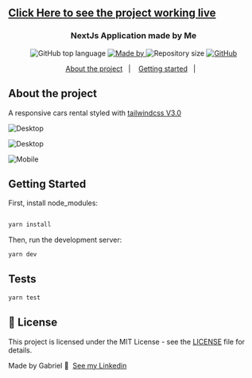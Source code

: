 ## [Click Here to see the project working live](https://car-rental-bice.vercel.app/)

<h3 align="center">NextJs Application made by Me</h3>

<p align="center">
  <img alt="GitHub top language" src="https://img.shields.io/github/languages/top/Gabriel-Cassimiro/desafio-WeDevUp?color=38b2ac" />

  <a href="https://www.linkedin.com/in/gabriel-guedes-953562212/">
    <img alt="Made by" src="https://img.shields.io/badge/made%20by-Gabriel%20Cassimiro-38b2ac" />
  </a>

  <img alt="Repository size" src="https://img.shields.io/github/repo-size/Gabriel-Cassimiro/desafio-WeDevUp?color=38b2ac" />

  <a href="https://github.com/Gabriel-Cassimiro/desafio-WeDevUp/blob/master/LICENSE">
    <img alt="GitHub" src="https://img.shields.io/github/license/Gabriel-Cassimiro/desafio-WeDevUp?color=38b2ac" />
  </a>
</p>

<p align="center">
  <a href="#about-the-project">About the project</a>&nbsp;&nbsp;&nbsp;|&nbsp;&nbsp;&nbsp;
  <a href="#getting-started">Getting started</a>&nbsp;&nbsp;&nbsp;|&nbsp;&nbsp;&nbsp;
</p>

## About the project

A responsive cars rental styled with [tailwindcss V3.0](https://tailwindcss.com/)

![Desktop](https://user-images.githubusercontent.com/40603381/150406751-c30d3b33-8166-45bd-8ae6-80b576fa21e2.png)

![Desktop](https://user-images.githubusercontent.com/40603381/150406765-af40337d-04e2-4241-8a8b-31348bf90918.png)

![Mobile](https://user-images.githubusercontent.com/40603381/150412189-5a468177-254e-433d-99cd-efc6e257188d.png)

## Getting Started

First, install node_modules:

```bash

yarn install

```

Then, run the development server:

```bash
yarn dev

```

## Tests

```bash
yarn test
```

## 📝 License

This project is licensed under the MIT License - see the [LICENSE](LICENSE) file for details.

Made by Gabriel 👋 &nbsp;[See my Linkedin](https://www.linkedin.com/in/gabriel-guedes-953562212/)
